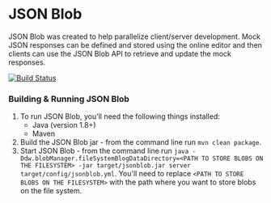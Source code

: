 JSON Blob
========

JSON Blob was created to help parallelize client/server development. Mock JSON responses can be defined and stored using the online editor and then clients can use the JSON Blob API to retrieve and update the mock responses.

[![Build Status](https://travis-ci.org/tburch/jsonblob.svg?branch=master)](https://travis-ci.org/tburch/jsonblob)

### Building & Running JSON Blob
1. To run JSON Blob, you'll need the following things installed:
   - Java (version 1.8+)
   - Maven
1. Build the JSON Blob jar - from the command line run `mvn clean package`.
1. Start JSON Blob - from the command line run `java -Ddw.blobManager.fileSystemBlogDataDirectory=<PATH TO STORE BLOBS ON THE FILESYSTEM> -jar target/jsonblob.jar server target/config/jsonblob.yml`. You'll need to replace `<PATH TO STORE BLOBS ON THE FILESYSTEM>` with the path where you want to store blobs on the file system.
